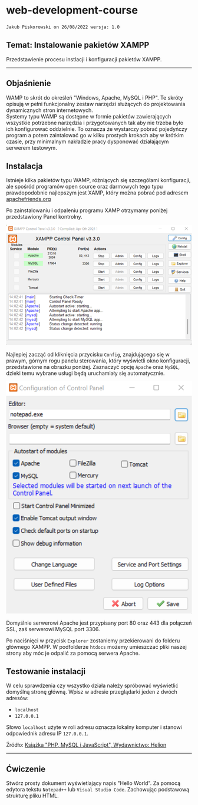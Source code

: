 # web-development-course

`Jakub Piskorowski on 26/08/2022 wersja: 1.0`

## Temat: Instalowanie pakietów XAMPP

Przedstawienie procesu instlacji i konfiguracji pakietów XAMPP.

---

## Objaśnienie

WAMP to skrót do określeń "Windows, Apache, MySQL i PHP". Te skróty opisują w pełni funkcjonalny zestaw narzędzi służących do projektowania dynamicznych stron internetowych. \
Systemy typu WAMP są dostępne w formie pakietów zawierających wszystkie potrzebne narzędzia i przygotowanych tak aby nie trzeba było ich konfigurować oddzielnie. To oznacza że wystarczy pobrać pojedyńczy program a potem zaintalować go w kilku prostych krokach aby w krótkim czasie, przy minimalnym nakładzie pracy dysponować działającym serwerem testowym.

## Instalacja

Istnieje kilka pakietów typu WAMP, różniących się szczegółami konfiguracji, ale spośród programów open source oraz darmowych tego typu prawdopodobnie najlepszym jest XAMP, który można pobrać pod adresem [apachefriends.org](https://www.apachefriends.org)

Po zainstalowaniu i odpaleniu programu XAMP otrzymamy poniżej przedstawiony Panel kontrolny.

![Panel XAMP](img/panel-xamp.png)

Najlepiej zacząć od kliknięcia przycisku `Config`, znajdującego się w prawym, górnym rogu panelu sterowania, który wyświetli okno konfiguracji, przedstawione na obrazku poniżej. Zaznaczyć opcję `Apache` oraz `MySQL`, dzieki temu wybrane usługi będą uruchamiały się automatycznie. 

![Konfiguracja Panelu sterowania](img/konfiguracja-xamp.png)

Domyślnie serwerowi Apache jest przypisany port 80 oraz 443 dla połączeń SSL, zaś serwerowi MySQL port 3306. 

Po naciśnięci w przycisk `Explorer` zostaniemy przekierowani do folderu głównego XAMPP. W podfolderze `htdocs` możemy umieszczać pliki naszej strony aby móc je odpalić za pomocą serwera Apache. 

## Testowanie instalacji

W celu sprawdzenia czy wszystko działa należy spróbować wyświetlić domyślną stronę główną. Wpisz w adresie przeglądarki jeden z dwóch adresów: 
- `localhost`
- `127.0.0.1`

Słowo `localhost` użyte w roli adresu oznacza lokalny komputer i stanowi odpowiednik adresu IP `127.0.0.1`. 

Źródło: [Książka "PHP, MySQL i JavaScript", Wydawnictwo: Helion](https://helion.pl/ksiazki/php-mysql-i-javascript-wprowadzenie-wydanie-v-robin-nixon,phmyj5.htm#format/e)

---

## Ćwiczenie 

Stwórz prosty dokument wyświetlający napis "Hello World". Za pomocą edytora tekstu `Notepad++` lub `Visual Studio Code`. Zachowując podstawową strukturę pliku HTML. 